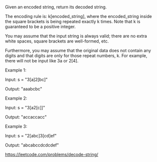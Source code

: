 Given an encoded string, return its decoded string.

The encoding rule is: k[encoded_string], where the encoded_string inside the square brackets is being repeated exactly k times. Note that k is guaranteed to be a positive integer.

You may assume that the input string is always valid; there are no extra white spaces, square brackets are well-formed, etc.

Furthermore, you may assume that the original data does not contain any digits and that digits are only for those repeat numbers, k. For example, there will not be input like 3a or 2[4].

 

Example 1:

Input: s = "3[a]2[bc]"

Output: "aaabcbc"

Example 2:

Input: s = "3[a2[c]]"

Output: "accaccacc"

Example 3:

Input: s = "2[abc]3[cd]ef"

Output: "abcabccdcdcdef"

https://leetcode.com/problems/decode-string/
